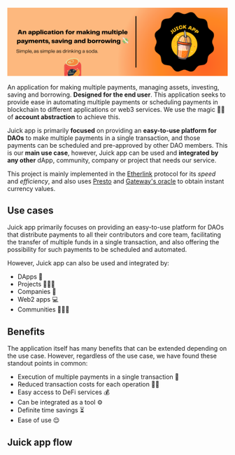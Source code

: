 ![Patron](/public/juick-background.png)
<p>
An application for making multiple payments, managing assets, investing, saving and borrowing. <b>Designed for the end user</b>. This application seeks to provide ease in automating multiple payments or scheduling payments in blockchain to different applications or web3 services. We use the magic 🧙🏼 of <b>account abstraction</b> to achieve this.

Juick app is primarily <b>focused</b> on providing an <b>easy-to-use platform for DAOs</b> to make multiple payments in a single transaction, and those payments can be scheduled and pre-approved by other DAO members. This is our <b>main use case</b>, however, Juick app can be used and <b>integrated by any other</b> dApp, community, company or project that needs our service.

This project is mainly implemented in the <a href="https://www.etherlink.com/">Etherlink</a> protocol for its <i>speed</i> and <i>efficiency</i>, and also uses <a href="https://gateway.fm/presto/">Presto</a> and <a href="https://gateway.fm/#goods-sec">Gateway's oracle</a> to obtain instant currency values.
</p>
<h2>Use cases</h2>
<p>
Juick app primarily focuses on providing an easy-to-use platform for DAOs that distribute payments to all their contributors and core team, facilitating the transfer of multiple funds in a single transaction, and also offering the possibility for such payments to be scheduled and automated.

However, Juick app can also be used and integrated by:

- DApps 📲
- Projects 🧑🏻‍💻
- Companies 🏢
- Web2 apps 💻
- Communities 🙎🏻‍♀️
</p>
<h2>Benefits</h2>
<p>
The application itself has many benefits that can be extended depending on the use case. However, regardless of the use case, we have found these standout points in common:

- Execution of multiple payments in a single transaction 💸
- Reduced transaction costs for each operation 🫰🏼
- Easy access to DeFi services 💰
- Can be integrated as a tool ⚙️
- Definite time savings ⏳
- Ease of use 😌
</p>
<h2>Juick app flow</h2>
<p>

</p>
